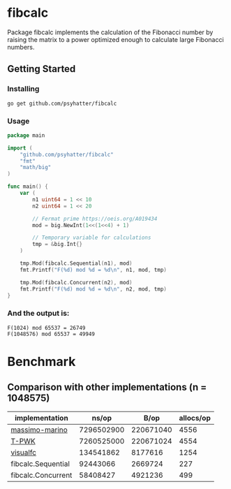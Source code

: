 # fibcalc
Package fibcalc implements the calculation of the Fibonacci number by raising the matrix to a power optimized enough to calculate large Fibonacci numbers.

## Getting Started
### Installing
```
go get github.com/psyhatter/fibcalc
```

### Usage
```go
package main

import (
	"github.com/psyhatter/fibcalc"
	"fmt"
	"math/big"
)

func main() {
	var (
		n1 uint64 = 1 << 10
		n2 uint64 = 1 << 20

		// Fermat prime https://oeis.org/A019434
		mod = big.NewInt(1<<(1<<4) + 1)

		// Temporary variable for calculations
		tmp = &big.Int{}
	)

	tmp.Mod(fibcalc.Sequential(n1), mod)
	fmt.Printf("F(%d) mod %d = %d\n", n1, mod, tmp)

	tmp.Mod(fibcalc.Concurrent(n2), mod)
	fmt.Printf("F(%d) mod %d = %d\n", n2, mod, tmp)
}
```

### And the output is:
```
F(1024) mod 65537 = 26749
F(1048576) mod 65537 = 49949
```

# Benchmark
## Comparison with other implementations (n = 1048575)
|implementation|ns/op|B/op|allocs/op|
|---|---|---|---|
|[massimo-marino](https://github.com/massimo-marino/go-fibonacci)|7296502900|220671040|4556|
|[T-PWK](https://github.com/T-PWK/go-fibonacci)|7260525000|220671024|4554|
|[visualfc](https://github.com/visualfc/fibutil)|134541862|8177616|1254|
|fibcalc.Sequential|92443066|2669724|227|
|fibcalc.Concurrent|58408427|4921236|499|